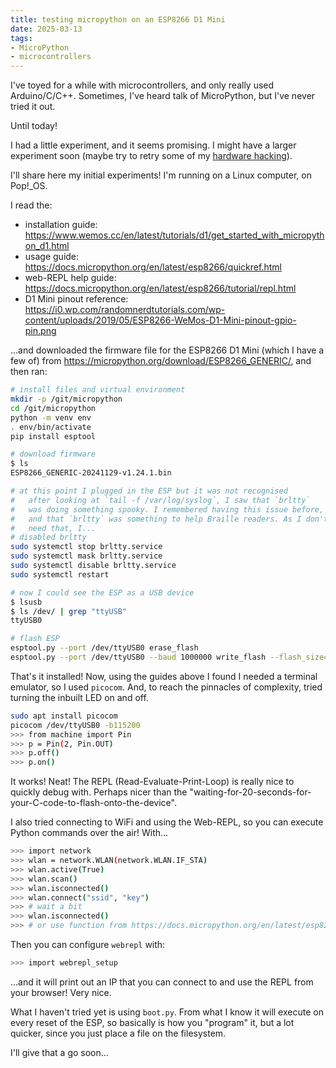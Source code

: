 ```yaml
---
title: testing micropython on an ESP8266 D1 Mini
date: 2025-03-13
tags:
- MicroPython
- microcontrollers
---
```

I've toyed for a while with microcontrollers, and only really used Arduino/C/C++. Sometimes, I've heard talk of MicroPython, but I've never tried it out.

Until today!

I had a little experiment, and it seems promising. I might have a larger experiment soon (maybe try to retry some of my [hardware hacking](https://alifeee.co.uk/favourites/#hardware%20hacking)).

I'll share here my initial experiments! I'm running on a Linux computer, on Pop!\_OS.

I read the:

- installation guide: <https://www.wemos.cc/en/latest/tutorials/d1/get_started_with_micropython_d1.html>
- usage guide: <https://docs.micropython.org/en/latest/esp8266/quickref.html>
- web-REPL help guide: <https://docs.micropython.org/en/latest/esp8266/tutorial/repl.html>
- D1 Mini pinout reference: <https://i0.wp.com/randomnerdtutorials.com/wp-content/uploads/2019/05/ESP8266-WeMos-D1-Mini-pinout-gpio-pin.png>

…and downloaded the firmware file for the ESP8266 D1 Mini (which I have a few of) from <https://micropython.org/download/ESP8266_GENERIC/>, and then ran:

```bash
# install files and virtual environment
mkdir -p /git/micropython
cd /git/micropython
python -m venv env
. env/bin/activate
pip install esptool

# download firmware
$ ls
ESP8266_GENERIC-20241129-v1.24.1.bin

# at this point I plugged in the ESP but it was not recognised
#   after looking at `tail -f /var/log/syslog`, I saw that `brltty`
#   was doing something spooky. I remembered having this issue before,
#   and that `brltty` was something to help Braille readers. As I don't
#   need that, I...
# disabled brltty
sudo systemctl stop brltty.service
sudo systemctl mask brltty.service
sudo systemctl disable brltty.service
sudo systemctl restart

# now I could see the ESP as a USB device
$ lsusb
$ ls /dev/ | grep "ttyUSB"
ttyUSB0

# flash ESP
esptool.py --port /dev/ttyUSB0 erase_flash
esptool.py --port /dev/ttyUSB0 --baud 1000000 write_flash --flash_size=4MB -fm dio 0 ESP8266_GENERIC-20241129-v1.24.1.bin
```

That's it installed! Now, using the guides above I found I needed a terminal emulator, so I used `picocom`. And, to reach the pinnacles of complexity, tried turning the inbuilt LED on and off.

```bash
sudo apt install picocom
picocom /dev/ttyUSB0 -b115200
>>> from machine import Pin
>>> p = Pin(2, Pin.OUT)
>>> p.off()
>>> p.on()
```

It works! Neat! The REPL (Read-Evaluate-Print-Loop) is really nice to quickly debug with. Perhaps nicer than the "waiting-for-20-seconds-for-your-C-code-to-flash-onto-the-device".

I also tried connecting to WiFi and using the Web-REPL, so you can execute Python commands over the air! With...

```bash
>>> import network
>>> wlan = network.WLAN(network.WLAN.IF_STA)
>>> wlan.active(True)
>>> wlan.scan()
>>> wlan.isconnected()
>>> wlan.connect("ssid", "key")
>>> # wait a bit
>>> wlan.isconnected()
>>> # or use function from https://docs.micropython.org/en/latest/esp8266/quickref.html#networking
```

Then you can configure `webrepl` with:

```bash
>>> import webrepl_setup
```

…and it will print out an IP that you can connect to and use the REPL from your browser! Very nice.

What I haven't tried yet is using `boot.py`. From what I know it will execute on every reset of the ESP, so basically is how you "program" it, but a lot quicker, since you just place a file on the filesystem.

I'll give that a go soon...
